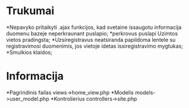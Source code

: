 # Trukumai
 *Nepavyko pritaikyti .ajax funkcijos, kad svetaine issaugotu informacija duomenu bazeje neperkraunant puslapio;
 *perkrovus puslapi Uzimtos vietos pradingsta;
 *Uzsiregistravus neatsiranda papildoma lentele su registravimosi duomenimis, jos vietoje idetas issiregistravimo mygtukas;
 *Smulkios klaidos;
 
# Informacija 

  *Pagrindinis failas views->home_view.php
  *Modelis models->user_model.php
  *Kontrolierius controllers->site.php
 
